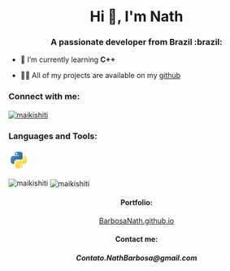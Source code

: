 <h1 align="center">Hi 👋, I'm Nath</h1>
<h3 align="center">A passionate developer from Brazil :brazil:</h3>

<!-- - 🔭 I’m currently working on **some projects for college and the COMPASS.UOL internship.** -->

- 🌱 I’m currently learning **C++**

- 👨‍💻 All of my projects are available on my [github](https://github.com/BarbosaNath)

<h3 align="left">Connect with me:</h3>
<p align="left">
<!--a href="https://twitter.com/maikishine" target="blank"><img align="center" src="https://raw.githubusercontent.com/rahuldkjain/github-profile-readme-generator/master/src/images/icons/Social/twitter.svg" alt="maikishine" height="30" width="40" /></a-->
<a href="https://instagram.com/maikishiti" target="blank"><img align="center" src="https://raw.githubusercontent.com/rahuldkjain/github-profile-readme-generator/master/src/images/icons/Social/instagram.svg" alt="maikishiti" height="30" width="40" /></a>
</p>




<h3 align="left">Languages and Tools:</h3>
<p align="left"> <a href="https://www.python.org" target="_blank"> <img src="https://raw.githubusercontent.com/devicons/devicon/master/icons/python/python-original.svg" alt="python" width="40" height="40"/> </a> </p>

<p><img align="left" src="https://github-readme-stats.vercel.app/api/top-langs?username=BarbosaNath&show_icons=true&theme=onedark&locale=en&layout=compact" alt="maikishiti" /></p>

<p>&nbsp;<img align="center" src="https://github-readme-stats.vercel.app/api?username=BarbosaNath&show_icons=true&theme=onedark&locale=en" alt="maikishiti" /></p>

<h4 align="center">Portfolio:</h4>

<p align="center">
  <a align="center" href="https://BarbosaNath.github.io" target="blank">BarbosaNath.github.io</a>
</p>
<h4 align="center">Contact me:</h4>
<h5 align="center">Contato.NathBarbosa@gmail.com</h5>
